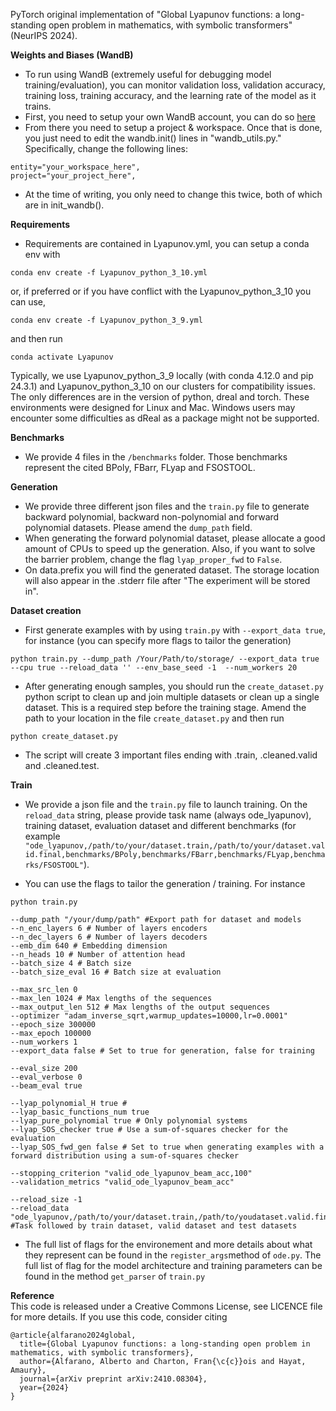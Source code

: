 PyTorch original implementation of "Global Lyapunov functions: a long-standing open problem in mathematics, with symbolic transformers" (NeurIPS 2024).

**Weights and Biases (WandB)**
- To run using WandB (extremely useful for debugging model training/evaluation), you can monitor validation loss, validation accuracy, training loss, training accuracy, and the learning rate of the model as it trains. 
- First, you need to setup your own WandB account, you can do so [here](https://wandb.ai/site)
- From there you need to setup a project & workspace. Once that is done, you just need to edit the wandb.init() lines in "wandb_utils.py." Specifically, change the following lines:
```
entity="your_workspace_here",
project="your_project_here",
```
- At the time of writing, you only need to change this twice, both of which are in init_wandb().

**Requirements**
 - Requirements are contained in Lyapunov.yml, you can setup a conda env with
```
conda env create -f Lyapunov_python_3_10.yml
```
or, if preferred or if you have conflict with the Lyapunov_python_3_10 you can use,
```
conda env create -f Lyapunov_python_3_9.yml
```
and then run
```
conda activate Lyapunov
```
Typically, we use Lyapunov_python_3_9 locally (with conda 4.12.0 and pip 24.3.1) and Lyapunov_python_3_10 on our clusters for compatibility issues. The only differences are in the version of python, dreal and torch. These environments were designed for Linux and Mac. Windows users may encounter some difficulties as dReal as a package might not be supported.

**Benchmarks**
- We provide 4 files in the `/benchmarks` folder. Those benchmarks represent the cited BPoly, FBarr, FLyap and FSOSTOOL.

**Generation**
- We provide three different json files and the `train.py` file to generate backward polynomial, backward non-polynomial and forward polynomial datasets. Please amend the `dump_path` field. 
- When generating the forward polynomial dataset, please allocate a good amount of CPUs to speed up the generation. Also, if you want to solve the barrier problem, change the flag `lyap_proper_fwd` to `False`.
- On data.prefix you will find the generated dataset. The storage location will also appear in the .stderr file after "The experiment will be stored in".

**Dataset creation**
- First generate examples with by using `train.py` with `--export_data true`, for instance (you can specify more flags to tailor the generation)
```
python train.py --dump_path /Your/Path/to/storage/ --export_data true --cpu true --reload_data '' --env_base_seed -1  --num_workers 20
```

- After generating enough samples, you should run the `create_dataset.py` python script to clean up and join multiple datasets or clean up a single dataset. This is a required step before the training stage. Amend the path to your location in the file `create_dataset.py` and then run
```
python create_dataset.py
```
- The script will create 3 important files ending with .train, .cleaned.valid and .cleaned.test.

**Train**
- We provide a json file and the `train.py` file to launch training. On the `reload_data` string, please provide task name (always ode_lyapunov), training dataset, evaluation dataset and different benchmarks (for example `"ode_lyapunov,/path/to/your/dataset.train,/path/to/your/dataset.valid.final,benchmarks/BPoly,benchmarks/FBarr,benchmarks/FLyap,benchmarks/FSOSTOOL"`).

- You can use the flags to tailor the generation / training. For instance
```
python train.py

--dump_path "/your/dump/path" #Export path for dataset and models
--n_enc_layers 6 # Number of layers encoders
--n_dec_layers 6 # Number of layers decoders
--emb_dim 640 # Embedding dimension
--n_heads 10 # Number of attention head
--batch_size 4 # Batch size
--batch_size_eval 16 # Batch size at evaluation

--max_src_len 0
--max_len 1024 # Max lengths of the sequences
--max_output_len 512 # Max lengths of the output sequences
--optimizer "adam_inverse_sqrt,warmup_updates=10000,lr=0.0001"
--epoch_size 300000
--max_epoch 100000
--num_workers 1
--export_data false # Set to true for generation, false for training

--eval_size 200
--eval_verbose 0
--beam_eval true

--lyap_polynomial_H true #
--lyap_basic_functions_num true
--lyap_pure_polynomial true # Only polynomial systems
--lyap_SOS_checker true # Use a sum-of-squares checker for the evaluation
--lyap_SOS_fwd_gen false # Set to true when generating examples with a forward distribution using a sum-of-squares checker

--stopping_criterion "valid_ode_lyapunov_beam_acc,100"
--validation_metrics "valid_ode_lyapunov_beam_acc"

--reload_size -1
--reload_data "ode_lyapunov,/path/to/your/dataset.train,/path/to/youdataset.valid.final,benchmarks/BPoly,benchmarks/FBarr,benchmarks/FLyap,benchmarks/FSOSTOOL" #Task followed by train dataset, valid dataset and test datasets
```
- The full list of flags for the environement and more details about what they represent can be found in the `register_args`method of `ode.py`. The full list of flag for the model architecture and training parameters can be found in the method `get_parser` of `train.py`

**Reference**  
This code is released under a Creative Commons License, see LICENCE file for more details. If you use this code, consider citing

```    
@article{alfarano2024global,  
  title={Global Lyapunov functions: a long-standing open problem in mathematics, with symbolic transformers},  
  author={Alfarano, Alberto and Charton, Fran{\c{c}}ois and Hayat, Amaury},  
  journal={arXiv preprint arXiv:2410.08304},  
  year={2024}  
}
```
